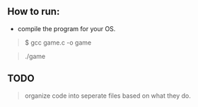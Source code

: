## How to run:
- compile the program for your OS.

> $ gcc game.c -o game

> ./game
## TODO

> organize code into seperate files based on what they do.
